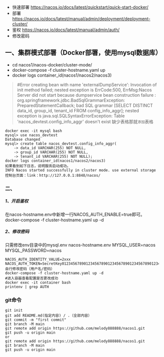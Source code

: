 - 快速部署 https://nacos.io/docs/latest/quickstart/quick-start-docker/
- 部署 https://nacos.io/docs/latest/manual/admin/deployment/deployment-cluster/
- 鉴权 https://nacos.io/docs/latest/manual/admin/auth/
- 修改密码 
## 一、集群模式部署（Docker部署，使用mysql数据库）
- cd nacos1/nacos-docker/cluster-mode/
- docker-compose -f cluster-hostname.yaml up 
- docker logs container_id(nacos1/nacos2/nacos3)

> #Error creating bean with name 'externalDumpService': Invocation of init method failed; nested exception is ErrCode:500, ErrMsg:Nacos Server did not start because dumpservice bean construction failure :
org.springframework.jdbc.BadSqlGrammarException: PreparedStatementCallback; bad SQL grammar [SELECT DISTINCT data_id, group_id, tenant_id FROM config_info_aggr]; nested exception is java.sql.SQLSyntaxErrorException: Table 'nacos_devtest.config_info_aggr' doesn't exist
缺少表格那就`添加`表格
```
docker exec -it mysql bash
mysql> use nacos_devtest
Database changed
mysql> create table nacos_devtest.config_info_aggr(
    -> data_id VARCHAR(255) NOT NULL,
    -> group_id VARCHAR(255) NOT NULL,
    -> tenant_id VARCHAR(255) NOT NULL);
docker logs container_id(nacos1/nacos2/nacos3)
如果看到如下日志，说明服务启动成功。
INFO Nacos started successfully in cluster mode. use external storage
控制台页面：link：http://127.0.0.1:8848/nacos/
```
### 二、
##### 1、开启鉴权
在nacos-hostname.env中新增一行NACOS_AUTH_ENABLE=true即可。
docker-compose -f cluster-hostname.yaml up -d
##### 2、修改密码
只需修改env目录中的mysql.env  nacos-hostname.env
MYSQL_USER=nacos
MYSQL_PASSWORD=nacos

```NACOS_AUTH_IDENTITY_KEY=2222
NACOS_AUTH_IDENTITY_VALUE=2xxx
NACOS_AUTH_TOKEN=SecretKey012345678901234567890123456789012345678901234567890123456789
自行修改密码（用户名/密码）
docker-compose -f cluster-hostname.yaml up -d
#进入容器查看配置是否更改成功
docker exec -it container bash
printenv | grep AUTH
```

### git命令
```echo "# nacos1" >> README>md
git init 
git add README.md(指定内容) / .（全部内容）
git commit -m "first commit"
git branch -M main
git remote add origin https://github.com/melody888888/nacos1.git
git push -u origin main
or
git remote add origin https://github.com/melody888888/nacos1.git
git branch -M main
git push -u origin main
```